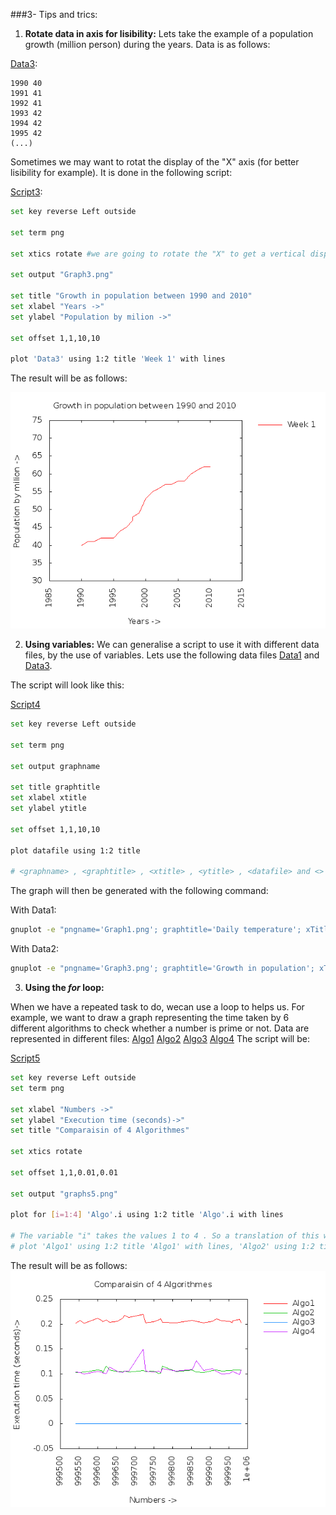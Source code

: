 ###3- Tips and trics:


1. **Rotate data in axis for lisibility:**
Lets take the example of a population growth (million person) during the years. Data is as follows:

[Data3](https://raw.githubusercontent.com/SamyMe/intro2gnuplot/master/Data3):
```text
1990 40
1991 41
1992 41
1993 42 
1994 42
1995 42
(...)
```

Sometimes we may want to rotat the display of the "X" axis (for better lisibility for example). It is done in the following script:

[Script3](https://raw.githubusercontent.com/SamyMe/intro2gnuplot/master/Script3):

``` sh
set key reverse Left outside 

set term png 

set xtics rotate #we are going to rotate the "X" to get a vertical display

set output "Graph3.png"

set title "Growth in population between 1990 and 2010"	
set xlabel "Years ->" 					
set ylabel "Population by milion ->" 				

set offset 1,1,10,10 

plot 'Data3' using 1:2 title 'Week 1' with lines
```

The result will be as follows:

![Graph3](https://raw.githubusercontent.com/SamyMe/intro2gnuplot/master/Graph3.png)



2. **Using variables:**
We can generalise a script to use it with different data files, by the use of variables.
Lets use the following data files [Data1](https://raw.githubusercontent.com/SamyMe/intro2gnuplot/master/Data1) and [Data3](https://raw.githubusercontent.com/SamyMe/intro2gnuplot/master/Data3).

The script will look like this:

[Script4](https://raw.githubusercontent.com/SamyMe/intro2gnuplot/master/Script4)

``` sh
set key reverse Left outside 

set term png 

set output graphname

set title graphtitle
set xlabel xtitle 					
set ylabel ytitle

set offset 1,1,10,10 

plot datafile using 1:2 title 

# <graphname> , <graphtitle> , <xtitle> , <ytitle> , <datafile> and <> are the name of variables that should be specified when calling this script file

```


The graph will then be generated with the following command:

With Data1: 

```sh
gnuplot -e "pngname='Graph1.png'; graphtitle='Daily temperature'; xTitle='Days'; ytitle='Temperature'; datafile='Data1'" Script4
```

With Data2:

```sh
gnuplot -e "pngname='Graph3.png'; graphtitle='Growth in population'; xTitle='year'; ytitle='population'; datafile='Data3'" Script4
```



3. **Using the *for* loop:**

When we have a repeated task to do, wecan use a loop to helps us.
For example, we want to draw a graph representing the time taken by 6 different algorithms to check whether a number is prime or not.
Data are represented in different files: [Algo1](https://raw.githubusercontent.com/SamyMe/intro2gnuplot/master/Algo1) [Algo2](https://raw.githubusercontent.com/SamyMe/intro2gnuplot/master/Algo2) [Algo3](https://raw.githubusercontent.com/SamyMe/intro2gnuplot/master/Algo3) [Algo4](https://raw.githubusercontent.com/SamyMe/intro2gnuplot/master/Algo4) 
The script will be:

[Script5](https://raw.githubusercontent.com/SamyMe/intro2gnuplot/master/Script5)

``` sh
set key reverse Left outside
set term png

set xlabel "Numbers ->"
set ylabel "Execution time (seconds)->"
set title "Comparaisin of 4 Algorithmes"

set xtics rotate

set offset 1,1,0.01,0.01

set output "graphs5.png"

plot for [i=1:4] 'Algo'.i using 1:2 title 'Algo'.i with lines

# The variable "i" takes the values 1 to 4 . So a translation of this would be:
# plot 'Algo1' using 1:2 title 'Algo1' with lines, 'Algo2' using 1:2 title 'Algo2' with lines, 'Algo3' using 1:2 title 'Algo3' with lines, 'Algo4' using 1:2 title 'Algo4' with lines,

```


The result will be as follows:
![Graph5](https://raw.githubusercontent.com/SamyMe/intro2gnuplot/master/Graph5.png)










